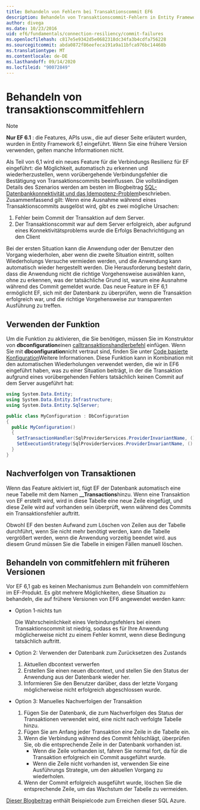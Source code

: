 ```yaml
---
title: Behandeln von Fehlern bei Transaktionscommit EF6
description: Behandeln von Transaktionscommit-Fehlern in Entity Framework 6
author: divega
ms.date: 10/23/2016
uid: ef6/fundamentals/connection-resiliency/commit-failures
ms.openlocfilehash: c817e5e9342d5e0682318dc34fa3b4cdfa756228
ms.sourcegitcommit: abda0872f86eefeca191a9a11bfca976bc14468b
ms.translationtype: MT
ms.contentlocale: de-DE
ms.lasthandoff: 09/14/2020
ms.locfileid: "90072849"
---
```

# <a name="handling-transaction-commit-failures"></a>Behandeln von transaktionscommitfehlern

> [!NOTE]
> **Nur EF 6.1** : die Features, APIs usw., die auf dieser Seite erläutert wurden, wurden in Entity Framework 6,1 eingeführt. Wenn Sie eine frühere Version verwenden, gelten manche Informationen nicht.  

Als Teil von 6,1 wird ein neues Feature für die Verbindungs Resilienz für EF eingeführt: die Möglichkeit, automatisch zu erkennen und wiederherzustellen, wenn vorübergehende Verbindungsfehler die Bestätigung von Transaktionscommits beeinflussen. Die vollständigen Details des Szenarios werden am besten im Blogbeitrag [SQL-Datenbankkonnektivität und das Idempotenz-Problem](/archive/blogs/adonet/sql-database-connectivity-and-the-idempotency-issue)beschrieben.  Zusammenfassend gilt: Wenn eine Ausnahme während eines Transaktionscommits ausgelöst wird, gibt es zwei mögliche Ursachen:  

1. Fehler beim Commit der Transaktion auf dem Server.
2. Der Transaktionscommit war auf dem Server erfolgreich, aber aufgrund eines Konnektivitätsproblems wurde die Erfolgs Benachrichtigung an den Client  

Bei der ersten Situation kann die Anwendung oder der Benutzer den Vorgang wiederholen, aber wenn die zweite Situation eintritt, sollten Wiederholungs Versuche vermieden werden, und die Anwendung kann automatisch wieder hergestellt werden. Die Herausforderung besteht darin, dass die Anwendung nicht die richtige Vorgehensweise auswählen kann, ohne zu erkennen, was der tatsächliche Grund ist, warum eine Ausnahme während des Commit gemeldet wurde. Das neue Feature in EF 6,1 ermöglicht EF, sich mit der Datenbank zu überprüfen, wenn die Transaktion erfolgreich war, und die richtige Vorgehensweise zur transparenten Ausführung zu treffen.  

## <a name="using-the-feature"></a>Verwenden der Funktion  

Um die Funktion zu aktivieren, die Sie benötigen, müssen Sie im Konstruktor von **dbconfiguration**einen [calltransaktionshandlerbefehl](https://msdn.microsoft.com/library/system.data.entity.dbconfiguration.setdefaulttransactionhandler.aspx) einfügen. Wenn Sie mit **dbconfiguration**nicht vertraut sind, finden Sie unter [Code basierte Konfiguration](xref:ef6/fundamentals/configuring/code-based)Weitere Informationen. Diese Funktion kann in Kombination mit den automatischen Wiederholungen verwendet werden, die wir in EF6 eingeführt haben, was zu einer Situation beiträgt, in der die Transaktion aufgrund eines vorübergehenden Fehlers tatsächlich keinen Commit auf dem Server ausgeführt hat:  

``` csharp
using System.Data.Entity;
using System.Data.Entity.Infrastructure;
using System.Data.Entity.SqlServer;

public class MyConfiguration : DbConfiguration  
{
  public MyConfiguration()  
  {  
    SetTransactionHandler(SqlProviderServices.ProviderInvariantName, () => new CommitFailureHandler());  
    SetExecutionStrategy(SqlProviderServices.ProviderInvariantName, () => new SqlAzureExecutionStrategy());  
  }  
}
```  

## <a name="how-transactions-are-tracked"></a>Nachverfolgen von Transaktionen  

Wenn das Feature aktiviert ist, fügt EF der Datenbank automatisch eine neue Tabelle mit dem Namen **__Transactions**hinzu. Wenn eine Transaktion von EF erstellt wird, wird in diese Tabelle eine neue Zeile eingefügt, und diese Zeile wird auf vorhanden sein überprüft, wenn während des Commits ein Transaktionsfehler auftritt.  

Obwohl EF den besten Aufwand zum Löschen von Zeilen aus der Tabelle durchführt, wenn Sie nicht mehr benötigt werden, kann die Tabelle vergrößert werden, wenn die Anwendung vorzeitig beendet wird. aus diesem Grund müssen Sie die Tabelle in einigen Fällen manuell löschen.  

## <a name="how-to-handle-commit-failures-with-previous-versions"></a>Behandeln von commitfehlern mit früheren Versionen

Vor EF 6,1 gab es keinen Mechanismus zum Behandeln von commitfehlern im EF-Produkt. Es gibt mehrere Möglichkeiten, diese Situation zu behandeln, die auf frühere Versionen von EF6 angewendet werden kann:  

* Option 1-nichts tun  

  Die Wahrscheinlichkeit eines Verbindungsfehlers bei einem Transaktionscommit ist niedrig, sodass es für Ihre Anwendung möglicherweise nicht zu einem Fehler kommt, wenn diese Bedingung tatsächlich auftritt.  

* Option 2: Verwenden der Datenbank zum Zurücksetzen des Zustands  

  1. Aktuellen dbcontext verwerfen  
  2. Erstellen Sie einen neuen dbcontext, und stellen Sie den Status der Anwendung aus der Datenbank wieder her.  
  3. Informieren Sie den Benutzer darüber, dass der letzte Vorgang möglicherweise nicht erfolgreich abgeschlossen wurde.  

* Option 3: Manuelles Nachverfolgen der Transaktion  

  1. Fügen Sie der Datenbank, die zum Nachverfolgen des Status der Transaktionen verwendet wird, eine nicht nach verfolgte Tabelle hinzu.  
  2. Fügen Sie am Anfang jeder Transaktion eine Zeile in die Tabelle ein.  
  3. Wenn die Verbindung während des Commit fehlschlägt, überprüfen Sie, ob die entsprechende Zeile in der Datenbank vorhanden ist.  
     * Wenn die Zeile vorhanden ist, fahren Sie normal fort, da für die Transaktion erfolgreich ein Commit ausgeführt wurde.  
     * Wenn die Zeile nicht vorhanden ist, verwenden Sie eine Ausführungs Strategie, um den aktuellen Vorgang zu wiederholen.  
  4. Wenn der Commit erfolgreich ausgeführt wurde, löschen Sie die entsprechende Zeile, um das Wachstum der Tabelle zu vermeiden.  

[Dieser Blogbeitrag](/archive/blogs/adonet/sql-database-connectivity-and-the-idempotency-issue) enthält Beispielcode zum Erreichen dieser SQL Azure.  
